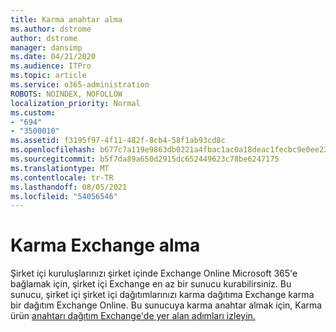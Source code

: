 ```yaml
---
title: Karma anahtar alma
ms.author: dstrome
author: dstrome
manager: dansimp
ms.date: 04/21/2020
ms.audience: ITPro
ms.topic: article
ms.service: o365-administration
ROBOTS: NOINDEX, NOFOLLOW
localization_priority: Normal
ms.custom:
- "694"
- "3500010"
ms.assetid: f3195f97-4f11-482f-8cb4-58f1ab93cd8c
ms.openlocfilehash: b677c7a119e9863db0221a4fbac1ac0a18deac1fecbc9e0ee22333d97144bc3d
ms.sourcegitcommit: b5f7da89a650d2915dc652449623c78be6247175
ms.translationtype: MT
ms.contentlocale: tr-TR
ms.lasthandoff: 08/05/2021
ms.locfileid: "54056546"
---
```

# <a name="getting-an-exchange-hybrid-key"></a>Karma Exchange alma

Şirket içi kuruluşlarınızı şirket içinde Exchange Online Microsoft 365'e bağlamak için, şirket içi Exchange en az bir sunucu kurabilirsiniz. Bu sunucu, şirket içi şirket içi dağıtımlarınızı karma dağıtıma Exchange karma bir dağıtım Exchange Online. Bu sunucuya karma anahtar almak için, Karma ürün [anahtarı dağıtım Exchange'de yer alan adımları izleyin.](https://aka.ms/hybridkey)
  